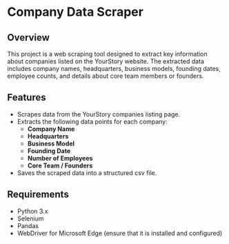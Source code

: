 # Company Data Scraper

## Overview
This project is a web scraping tool designed to extract key information about companies listed on the YourStory website. The extracted data includes company names, headquarters, business models, founding dates, employee counts, and details about core team members or founders.

## Features
- Scrapes data from the YourStory companies listing page.
- Extracts the following data points for each company:
  - **Company Name**
  - **Headquarters**
  - **Business Model** 
  - **Founding Date**
  - **Number of Employees**
  - **Core Team / Founders** 
- Saves the scraped data into a structured csv file.

## Requirements
- Python 3.x
- Selenium
- Pandas
- WebDriver for Microsoft Edge (ensure that it is installed and configured)


